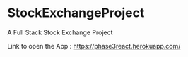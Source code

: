 # StockExchangeProject
A Full Stack Stock Exchange Project


Link to open the App : https://phase3react.herokuapp.com/

